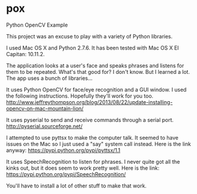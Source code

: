 # pox
Python OpenCV Example

This project was an excuse to play with a variety of Python libraries.

I used Mac OS X and Python 2.7.6.  It has been tested with Mac OS X El Capitan:  10.11.2.

The application looks at a user's face and speaks phrases and listens for them to be repeated.
What's that good for?  I don't know.  But I learned a lot.  The app uses a bunch of libraries...

It uses Python OpenCV for face/eye recognition and a GUI window.
I used the following instructions.  Hopefully they'll work for you too.
http://www.jeffreythompson.org/blog/2013/08/22/update-installing-opencv-on-mac-mountain-lion/

It uses pyserial to send and receive commands through a serial port.
http://pyserial.sourceforge.net/

I attempted to use pyttsx to make the computer talk.  It seemed to have issues
on the Mac so I just used a "say" system call instead.  Here is the link anyway:
https://pypi.python.org/pypi/pyttsx/1.1

It uses SpeechRecognition to listen for phrases.  I never quite got all the
kinks out, but it does seem to work pretty well.  Here is the link:
https://pypi.python.org/pypi/SpeechRecognition/

You'll have to install a lot of other stuff to make that work.
